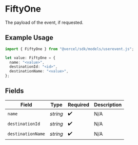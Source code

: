 # FiftyOne

The payload of the event, if requested.

## Example Usage

```typescript
import { FiftyOne } from "@vercel/sdk/models/userevent.js";

let value: FiftyOne = {
  name: "<value>",
  destinationId: "<id>",
  destinationName: "<value>",
};
```

## Fields

| Field              | Type               | Required           | Description        |
| ------------------ | ------------------ | ------------------ | ------------------ |
| `name`             | *string*           | :heavy_check_mark: | N/A                |
| `destinationId`    | *string*           | :heavy_check_mark: | N/A                |
| `destinationName`  | *string*           | :heavy_check_mark: | N/A                |